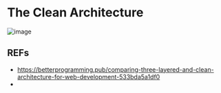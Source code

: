# The Clean Architecture

 ![image](https://github.com/AdTekDev/SA/assets/18588011/de1dbdd3-d7f4-4068-8cda-6dbb5bdc7927)


## REFs
- https://betterprogramming.pub/comparing-three-layered-and-clean-architecture-for-web-development-533bda5a1df0
- 
